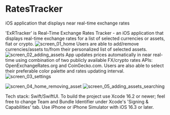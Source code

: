 # RatesTracker
iOS application that displays near real-time exchange rates

'ExRTracker' is Real-Time Exchange Rates Tracker - an iOS application that displays real-time exchange rates for a list of selected currencies or assets, fiat or crypto.
![screen_01_home](https://github.com/user-attachments/assets/66c67c9e-6055-4448-af9f-c7939aab4af3)
Users are able to add/remove currencies/assets to/from their personalized list of selected assets. 
![screen_02_adding_assets](https://github.com/user-attachments/assets/77cf7489-ae18-4565-a56b-55300d3f3fd2)
App updates prices automatically in near real-time using combination of two publicly available FX/crypto rates APIs: OpenExchangeRates.org and CoinGecko.com.
Users are also able to select their preferable color palette and rates updating interval.
![screen_03_settings](https://github.com/user-attachments/assets/0eb2f248-5934-4525-ab8a-30390ec228f4)

![screen_04_home_removing_asset](https://github.com/user-attachments/assets/a57aa445-4d86-4bac-8197-e133795758b5)
![screen_05_adding_assets_searching](https://github.com/user-attachments/assets/9877053e-6336-4e85-a6da-c9cd507a87e7)

Tech stack: Swift/SwiftUI.
To build the project use Xcode 16.2 or newer; feel free to change Team and Bundle Identifier under Xcode's 'Signing & Capabilities' tab. Use iPhone or iPhone Simulator with iOS 16.3 or later. 
